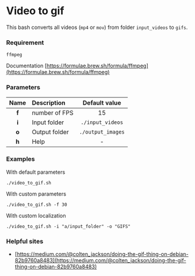 # Video to gif

This bash converts all videos (`mp4` or `mov`) from folder `input_videos` to `gifs`.

### Requirement
`ffmpeg` 

Documentation
[https://formulae.brew.sh/formula/ffmpeg](https://formulae.brew.sh/formula/ffmpeg)

### Parameters
|Name|Description|Default value|
|:----:|:-----------|:-----:|
|**f**|number of FPS|15|
|**i**|Input folder|`./input_videos`|
|**o**|Output folder|`./output_images`|
|**h**|Help|-|

### Examples
With default parameters

`./video_to_gif.sh`

With custom parameters

`./video_to_gif.sh -f 30`

With custom localization 

`./video_to_gif.sh -i "a/input_folder" -o "GIFS"`

### Helpful sites
* [https://medium.com/@colten_jackson/doing-the-gif-thing-on-debian-82b9760a8483](https://medium.com/@colten_jackson/doing-the-gif-thing-on-debian-82b9760a8483)